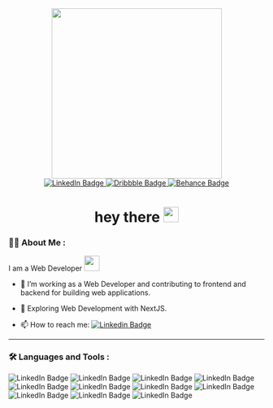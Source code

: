 

<div id="header" align="center">
  <img src="https://media.giphy.com/media/L1R1tvI9svkIWwpVYr/giphy.gif" width="335"/>
    
  <div id="badges">
    <a href="https://www.linkedin.com/in/stephanygracetayong/">
    <img src="https://img.shields.io/badge/LinkedIn-126BC4?style=for-the-badge&logo=linkedin&logoColor=white" alt="LinkedIn Badge"/>
    </a>
     <a href="https://dribbble.com/stephanygracetayong">
    <img src="https://img.shields.io/badge/Dribbble-E8538D?style=for-the-badge&logo=dribbble&logoColor=white" alt="Dribbble Badge"/>
     </a>
     <a href="https://www.behance.net/stephanygracetayong">
    <img src="https://img.shields.io/badge/Behance-1E6EFF?style=for-the-badge&logo=behance&logoColor=white" alt="Behance Badge"/>
     </a>
  </div>
<h1>
  hey there
  <img src="https://media.giphy.com/media/hvRJCLFzcasrR4ia7z/giphy.gif" width="30px"/>
</h1>

</div>


### :woman_technologist: About Me :
I am a Web Developer <img src="https://media.giphy.com/media/WUlplcMpOCEmTGBtBW/giphy.gif" width="30"> 

- :telescope: I’m working as a Web Developer and contributing to frontend and backend for building web applications.

- :seedling: Exploring Web Development with NextJS.

- :mailbox: How to reach me: [![Linkedin Badge](https://img.shields.io/badge/-LinkedIn-blue?style=flat&logo=Linkedin&logoColor=white)](https://www.linkedin.com/in/stephanygracetayong/)

---

### :hammer_and_wrench: Languages and Tools :

<div>
  <img src="https://img.shields.io/badge/react-1E3F66?style=for-the-badge&logo=react&logoColor=white" alt="LinkedIn Badge"/>
  <img src="https://img.shields.io/badge/javascript-F0DC55?style=for-the-badge&logo=javascript&logoColor=white" alt="LinkedIn Badge"/>
  <img src="https://img.shields.io/badge/mysql-4A7DA4?style=for-the-badge&logo=mysql&logoColor=white" alt="LinkedIn Badge"/>
  <img src="https://img.shields.io/badge/node-7BB266?style=for-the-badge&logo=nodejs&logoColor=white" alt="LinkedIn Badge"/>
  <img src="https://img.shields.io/badge/php-8A93BE?style=for-the-badge&logo=php&logoColor=white" alt="LinkedIn Badge"/>
  <img src="https://img.shields.io/badge/tailwind-528AAE?style=for-the-badge&logo=tailwindcss&logoColor=white" alt="LinkedIn Badge"/>
  <img src="https://img.shields.io/badge/ubuntu-F47828?style=for-the-badge&logo=ubuntu&logoColor=white" alt="LinkedIn Badge"/>
  <img src="https://img.shields.io/badge/git-F05539?style=for-the-badge&logo=git&logoColor=white" alt="LinkedIn Badge"/>
  <img src="https://img.shields.io/badge/css-379AD6?style=for-the-badge&logo=css3&logoColor=white" alt="LinkedIn Badge"/>
  <img src="https://img.shields.io/badge/mui-0883FF?style=for-the-badge&logo=mui&logoColor=white" alt="LinkedIn Badge"/>
  <img src="https://img.shields.io/badge/html-F16529?style=for-the-badge&logo=html5&logoColor=white" alt="LinkedIn Badge"/>
</div>


